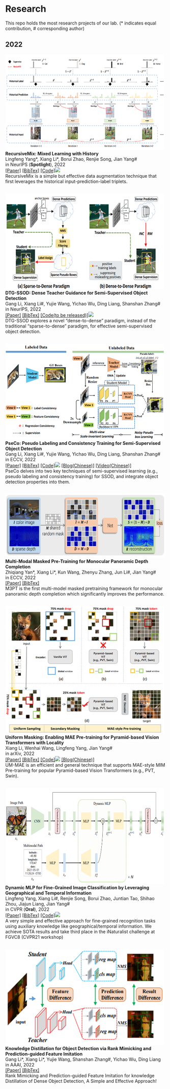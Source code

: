 # Research
This repo holds the most research projects of our lab.
(* indicates equal contribution, # corresponding author)


<div>
  <h2>2022</h2>
	<div><img src="./resources/paper_icon/NeurIPS_2022_RM.png" width=500 height=300 />
            <div><strong>RecursiveMix: Mixed Learning with History</strong><br>
		Lingfeng Yang*, Xiang Li*, Borui Zhao, Renjie Song, Jian Yang#<br>
                in NeurIPS (<strong>Spotlight</strong>), 2022<br>
                <a href="https://arxiv.org/pdf/2203.06844.pdf">[Paper]</a>
                <a href="https://github.com/implus/implus.github.io/tree/master/resources/bibtex/NeurIPS_2022_RM.txt">[BibTex]</a>
                <a href="https://github.com/implus/RecursiveMix-pytorch">[Code]</a><img
                        src="https://img.shields.io/github/stars/implus/RecursiveMix-pytorch?style=social"/>
                <br>
                <alert>
        RecursiveMix is a simple but effective data augmentation technique that first leverages the historical input-prediction-label triplets.
		</alert>
            </div>
            <div class="spanner"></div>
        </div>        
	
  <h2></h2>
  	<div><img src="./resources/paper_icon/NeurIPS_2022_DTG.png" width=500 height=300 />
            <div><strong>DTG-SSOD: Dense Teacher Guidance for Semi-Supervised Object Detection</strong><br>
		Gang Li, Xiang Li#, Yujie Wang, Yichao Wu, Ding Liang, Shanshan Zhang#<br>
                in NeurIPS, 2022<br>
                <a href="https://openreview.net/pdf?id=0-uBrFiOVf">[Paper]</a>
                <a href="./resources/bibtex/NeurIPS_2022_DTG.txt">[BibTex]</a>
                <a href="https://github.com/ligang-cs/DTG-SSOD">[Code(to be released)]</a><img
                        src="https://img.shields.io/github/stars/ligang-cs/DTG-SSOD?style=social"/>
                <br>
                <alert>
        DTG-SSOD explores a novel “dense-to-dense” paradigm, instead of the traditional  “sparse-to-dense” paradigm, for effective semi-supervised object detection.
		</alert>
            </div>
            <div class="spanner"></div>
        </div>
	
  <h2></h2>	
	<div><img src="./resources/paper_icon/ECCV_2022_PseCo.png" width=500 height=300 />
            <div><strong>PseCo: Pseudo Labeling and Consistency Training for Semi-Supervised Object Detection</strong><br>
		Gang Li, Xiang Li#, Yujie Wang, Yichao Wu, Ding Liang, Shanshan Zhang#<br>
                in ECCV, 2022<br>
                <a href="https://arxiv.org/pdf/2203.16317.pdf">[Paper]</a>
                <a href="./resources/bibtex/ECCV_2022_PseCo.txt">[BibTex]</a>
                <a href="https://github.com/ligang-cs/PseCo">[Code]</a><img
                        src="https://img.shields.io/github/stars/ligang-cs/PseCo?style=social"/>
                <a href="https://zhuanlan.zhihu.com/p/544346080">[Blog(Chinese)]</a>
		<a href="https://www.bilibili.com/video/BV1DP411j7kg/">[Video(Chinese)]</a>
                <br>
                <alert>
        PseCo delves into two key techniques of semi-supervised learning (e.g., pseudo labeling and consistency training) for SSOD, and integrate object detection properties into them. 
		</alert>
            </div>
            <div class="spanner"></div>
        </div>
	
  <h2></h2>	
	<div><img src="./resources/paper_icon/ECCV_2022_M3PT.png" width=700 height=200 />
            <div><strong>Multi-Modal Masked Pre-Training for Monocular Panoramic Depth Completion</strong><br>
		Zhiqiang Yan*, Xiang Li*, Kun Wang, Zhenyu Zhang, Jun Li#, Jian Yang#<br>
                in ECCV, 2022<br>
                <a href="https://www.ecva.net/papers/eccv_2022/papers_ECCV/papers/136610372.pdf">[Paper]</a>
                <a href="./resources/bibtex/ECCV_2022_M3PT.txt">[BibTex]</a>
                <br>
                <alert>
        M3PT is the first multi-model masked pretraining framework for monocular panoramic depth completion which significantly improves the performance.
		</alert>
            </div>
            <div class="spanner"></div>
        </div>

  <h2></h2>
  	<div><img src="./resources/paper_icon/arXiv_2022_UMMAE.png" width=500 height=400 />
            <div><strong>Uniform Masking: Enabling MAE Pre-training for Pyramid-based Vision Transformers with Locality</strong><br>
		Xiang Li, Wenhai Wang, Lingfeng Yang, Jian Yang#<br>
                in arXiv, 2022<br>
                <a href="https://arxiv.org/pdf/2205.10063.pdf">[Paper]</a>
                <a href="./resources/bibtex/arXiv_2022_UMMAE.txt">[BibTex]</a>
                <a href="https://github.com/implus/UM-MAE">[Code]</a><img
                        src="https://img.shields.io/github/stars/implus/UM-MAE?style=social"/>
                <a href="https://zhuanlan.zhihu.com/p/520228061">[Blog(Chinese)]</a>
                <br>
                <alert>
        UM-MAE is an efficient and general technique that supports MAE-style MIM Pre-training for popular Pyramid-based Vision Transformers (e.g., PVT, Swin).
		</alert>
            </div>
            <div class="spanner"></div>
        </div>
	
  <h2></h2>
  	<div><img src="./resources/paper_icon/CVPR_2022_DynamicMLP.png" width=500 height=300 />
            <div><strong>Dynamic MLP for Fine-Grained Image Classification by Leveraging Geographical and Temporal Information</strong><br>
		Lingfeng Yang, Xiang Li#, Renjie Song, Borui Zhao, Juntian Tao, Shihao Zhou, Jiajun Liang, Jian Yang#<br>
                in CVPR (<strong>Oral</strong>), 2022<br>
                <!-- <a href="https://arxiv.org/pdf/2106.13797.pdf">[Paper]</a> -->
                <a href="https://arxiv.org/pdf/2203.03253.pdf">[Paper]</a>
                <a href="./resources/bibtex/dynamicMLP.txt">[BibTex]</a>
                <a href="https://github.com/ylingfeng/DynamicMLP">[Code]</a><img
                        src="https://img.shields.io/github/stars/ylingfeng/DynamicMLP?style=social"/>
                <br>
                <alert>
		A very simple and effective approach for fine-grained recognition tasks using auxiliary knowledge like geographical/temporal information. We achieve SOTA results and take third place in the iNaturalist challenge at FGVC8 (CVPR21 workshop)
		</alert>
            </div>
            <div class="spanner"></div>
        </div>
	
  <h2></h2>	
	<div><img class="paper" src="./resources/paper_icon/AAAI_2022_KD.png"  width=500 height=300 />
            <div><strong>Knowledge Distillation for Object Detection via Rank Mimicking and Prediction-guided Feature Imitation</strong><br>
		Gang Li*, Xiang Li*, Yujie Wang, Shanshan Zhang#, Yichao Wu, Ding Liang<br>
                in AAAI, 2022<br>
                <!-- <a href="https://arxiv.org/pdf/2106.13797.pdf">[Paper]</a> -->
                <a href="https://arxiv.org/pdf/2112.04840.pdf">[Paper]</a>
                <a href="./resources/bibtex/kd_rm_pfi.txt">[BibTex]</a>
                <br>
                <alert>Rank Mimicking and Prediction-guided Feature Imitation for knowledge Distillation of Dense Object Detection, A Simple and Effective Approach!</alert>
            </div>
            <div class="spanner"></div>
        </div>
</div>

